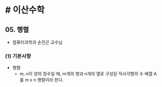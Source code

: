 # # 이산수학

## 05. 행렬

- 컴퓨터과학과 손진곤 교수님

### (1) 기본사항

- 행렬
    - m, n이 양의 정수일 때, m개의 행과 n개의 열로 구성된 직사각형의 수 배열 A를 m x n 행렬이라 한다.
